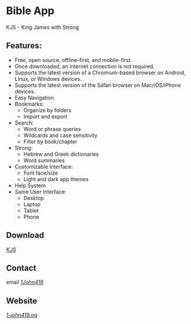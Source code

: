 # Bible App

KJS - King James with Strong

## Features:

* Free, open source, offline-first, and mobile-first.
* Once downloaded, an internet connection is not required.
* Supports the latest version of a Chromium-based browser on Android, Linux, or Windows devices.
* Supports the latest version of the Safari browser on Mac/iOS/iPhone devices.
* Easy Navigation
* Bookmarks:
    * Organize by folders
    * Import and export
* Search:
    * Word or phrase queries
    * Wildcards and case sensitivity
    * Filter by book/chapter
* Strong:
    * Hebrew and Greek dictionaries
    * Word summaries
* Customizable Interface:
    * Font face/size
    * Light and dark app themes
* Help System
* Same User Interface:
    * Desktop
    * Laptop
    * Tablet
    * Phone

## Download

*[KJS](https://kja.1-john-419.org)*

## Contact

email *[1John419](github.1john419@gmail.com)*

## Website

*[1-john419.og](https://1-john-419.org)*
